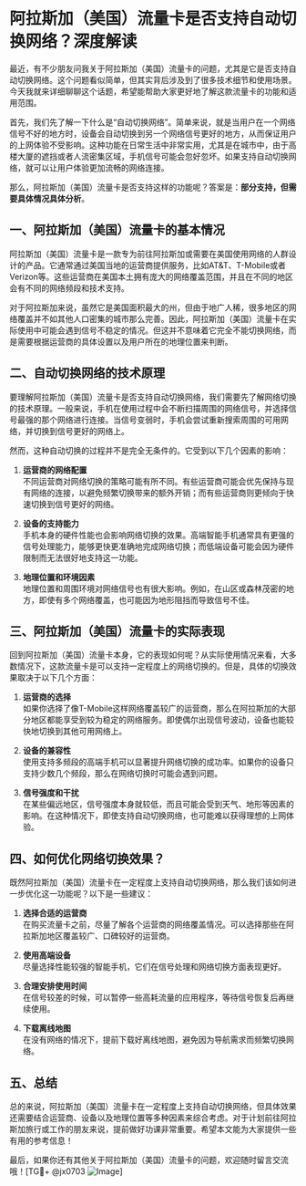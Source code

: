 # 阿拉斯加（美国）流量卡是否支持自动切换网络？深度解读

最近，有不少朋友问我关于阿拉斯加（美国）流量卡的问题，尤其是它是否支持自动切换网络。这个问题看似简单，但其实背后涉及到了很多技术细节和使用场景。今天我就来详细聊聊这个话题，希望能帮助大家更好地了解这款流量卡的功能和适用范围。

首先，我们先了解一下什么是“自动切换网络”。简单来说，就是当用户在一个网络信号不好的地方时，设备会自动切换到另一个网络信号更好的地方，从而保证用户的上网体验不受影响。这种功能在日常生活中非常实用，尤其是在城市中，由于高楼大厦的遮挡或者人流密集区域，手机信号可能会忽好忽坏。如果支持自动切换网络，就可以让用户体验更加流畅的网络连接。

那么，阿拉斯加（美国）流量卡是否支持这样的功能呢？答案是：**部分支持，但需要具体情况具体分析**。

## 一、阿拉斯加（美国）流量卡的基本情况

阿拉斯加（美国）流量卡是一款专为前往阿拉斯加或需要在美国使用网络的人群设计的产品。它通常通过美国当地的运营商提供服务，比如AT&T、T-Mobile或者Verizon等。这些运营商在美国本土拥有庞大的网络覆盖范围，并且在不同的地区会有不同的网络频段和技术支持。

对于阿拉斯加来说，虽然它是美国面积最大的州，但由于地广人稀，很多地区的网络覆盖并不如其他人口密集的城市那么完善。因此，阿拉斯加（美国）流量卡在实际使用中可能会遇到信号不稳定的情况。但这并不意味着它完全不能切换网络，而是需要根据运营商的具体设置以及用户所在的地理位置来判断。

## 二、自动切换网络的技术原理

要理解阿拉斯加（美国）流量卡是否支持自动切换网络，我们需要先了解网络切换的技术原理。一般来说，手机在使用过程中会不断扫描周围的网络信号，并选择信号最强的那个网络进行连接。当信号变弱时，手机会尝试重新搜索周围的可用网络，并切换到信号更好的网络上。

然而，这种自动切换的过程并不是完全无条件的。它受到以下几个因素的影响：

1. **运营商的网络配置**  
   不同运营商对网络切换的策略可能有所不同。有些运营商可能会优先保持与现有网络的连接，以避免频繁切换带来的额外开销；而有些运营商则更倾向于快速切换到信号更好的网络。

2. **设备的支持能力**  
   手机本身的硬件性能也会影响网络切换的效果。高端智能手机通常具有更强的信号处理能力，能够更快更准确地完成网络切换；而低端设备可能会因为硬件限制而无法很好地支持这一功能。

3. **地理位置和环境因素**  
   地理位置和周围环境对网络信号也有很大影响。例如，在山区或森林茂密的地方，即使有多个网络覆盖，也可能因为地形阻挡而导致信号不佳。

## 三、阿拉斯加（美国）流量卡的实际表现

回到阿拉斯加（美国）流量卡本身，它的表现如何呢？从实际使用情况来看，大多数情况下，这款流量卡是可以支持一定程度上的网络切换的。但是，具体的切换效果取决于以下几个方面：

1. **运营商的选择**  
   如果你选择了像T-Mobile这样网络覆盖较广的运营商，那么在阿拉斯加的大部分地区都能享受到较为稳定的网络服务。即使偶尔出现信号波动，设备也能较快地切换到其他可用网络上。

2. **设备的兼容性**  
   使用支持多频段的高端手机可以显著提升网络切换的成功率。如果你的设备只支持少数几个频段，那么在网络切换时可能会遇到问题。

3. **信号强度和干扰**  
   在某些偏远地区，信号强度本身就较低，而且可能会受到天气、地形等因素的影响。在这种情况下，即使支持自动切换网络，也可能难以获得理想的上网体验。

## 四、如何优化网络切换效果？

既然阿拉斯加（美国）流量卡在一定程度上支持自动切换网络，那么我们该如何进一步优化这一功能呢？以下是一些建议：

1. **选择合适的运营商**  
   在购买流量卡之前，尽量了解各个运营商的网络覆盖情况。可以选择那些在阿拉斯加地区覆盖较广、口碑较好的运营商。

2. **使用高端设备**  
   尽量选择性能较强的智能手机，它们在信号处理和网络切换方面表现更好。

3. **合理安排使用时间**  
   在信号较差的时候，可以暂停一些高耗流量的应用程序，等待信号恢复后再继续使用。

4. **下载离线地图**  
   在没有网络的情况下，提前下载好离线地图，避免因为导航需求而频繁切换网络。

## 五、总结

总的来说，阿拉斯加（美国）流量卡在一定程度上支持自动切换网络，但具体效果还需要结合运营商、设备以及地理位置等多种因素来综合考虑。对于计划前往阿拉斯加旅行或工作的朋友来说，提前做好功课非常重要。希望本文能为大家提供一些有用的参考信息！

最后，如果你还有其他关于阿拉斯加（美国）流量卡的问题，欢迎随时留言交流哦！[TG💪+ @jx0703 ![Image](https://github.com/user-attachments/assets/dbca1d08-cadb-493c-b0ec-ad6f7a83f270)]
